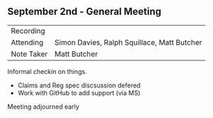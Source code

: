 ## September 2nd - General Meeting

|  |  | 
| -------- | -------- |
| Recording  |  |
| Attending  | Simon Davies, Ralph Squillace, Matt Butcher |
| Note Taker |Matt Butcher |

Informal checkin on things.
- Claims and Reg spec discsussion defered
- Work with GitHub to add support (via MS)

Meeting adjourned early
